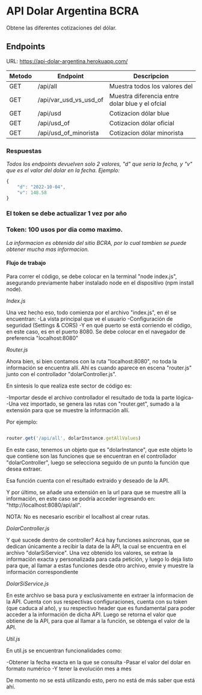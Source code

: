 # API Dolar Argentina BCRA

Obtene las diferentes cotizaciones del dólar.

## Endpoints
URL: https://api-dolar-argentina.herokuapp.com/

| Metodo | Endpoint | Descripcion |
| ------ | ------ | ------ |
| GET | /api/all | Muestra todos los valores del |
| GET | /api/var_usd_vs_usd_of | Muestra diferencia entre dolar blue y el ofcial |
| GET | /api/usd | Cotizacion dólar blue |
| GET | /api/usd_of | Cotizacion dólar oficial |
| GET | /api/usd_of_minorista | Cotizacion dólar minorista |


### Respuestas

_Todos los endpoints devuelven solo 2 valores, "d" que sería la fecha, y "v" que es el valor del dolar en la fecha. Ejemplo:_

```javascript
{
    "d": "2022-10-04",
    "v": 148.58
}
```


### El token se debe actualizar 1 vez por año 
### Token: 100 usos por dia como maximo.


_La informacion es obtenida del sitio BCRA, por lo cual tambien se puede obtener mucha mas informacion._

#### Flujo de trabajo

Para correr el código, se debe colocar en la terminal "node index.js", asegurando previamente haber instalado node en el dispositivo (npm install node).

*Index.js*

Una vez hecho eso, todo comienza por el archivo "index.js", en él se encuentran:
-La vista principal que ve el usuario
-Configuración de seguridad (Settings & CORS)
-Y en qué puerto se está corriendo el código, en este caso, es en el puerto 8080. Se debe colocar en el navegador de preferencia "localhost:8080"


*Router.js*

Ahora bien, si bien contamos con la ruta "localhost:8080", no toda la información se encuentra allí.
Ahí es cuando aparece en escena "router.js" junto con el controllador "dolarController.js".

En síntesis lo que realiza este sector de código es:

-Importar desde el archivo controllador el resultado de toda la parte lógica-
-Una vez importado, se genera las rutas con "router.get", sumado a la extensión para que se muestre la información allí.


Por ejemplo:
```javascript

router.get('/api/all', dolarInstance.getAllValues)

```
En este caso, tenemos un objeto que es "dolarInstance", que este objeto lo que contiene son las funciones que se encuentran en el controllador "dolarController", luego se selecciona seguido de un punto la función que desea extraer.

Esa función cuenta con el resultado extraido y deseado de la API.

Y por último, se añade una extensión en la url para que se muestre allí la información, en este caso se podría acceder ingresando en: "http://localhost:8080/api/all".

NOTA: No es necesario escribir el localhost al crear rutas.


*DolarController.js*

Y qué sucede dentro de controller? Acá hay funciones asíncronas, que se dedican únicamente a recibir la data de la API, la cual se encuentra en el archivo "dolarSiService".
Una vez obtenido los valores, se extrae la información exacta y personalizada para cada petición, y luego lo deja listo para que, al llamar a estas funciones desde otro archivo, envíe y muestre la información correspondiente  


*DolarSiService.js*

En este archivo se basa pura y exclusivamente en extraer la informacion de la API.
Cuenta con sus respectivas configuraciones, cuenta con su token (que caduca al año), y su respectivo header que es fundamental para poder acceder a la información de dicha API.
Luego se retorna el valor que obtiene de la API, para que al llamar a la función, se obtenga el valor de la API.

*Util.js*

En util.js se encuentran funcionalidades como:

-Obtener la fecha exacta en la que se consulta
-Pasar el valor del dolar en formato numérico
-Y tener la evolución mes a mes

De momento no se está utilizando esto, pero no está de más saber que está ahí.